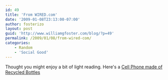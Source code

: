 ```yaml
---
id: 49
title: 'From WIRED.com'
date: '2009-01-08T23:13:00-07:00'
author: fosterizo
layout: post
guid: 'http://www.williamgfoster.com/blog/?p=49'
permalink: /2009/01/08/from-wired-com/
categories:
    - Random
    - 'Social Good'
---
```


Thought you might enjoy a bit of light reading.
Here's a <a href="http://blog.wired.com/gadgets/2009/01/motorola-goes-g.html" target="_blank">Cell Phone made of Recycled Bottles</a>